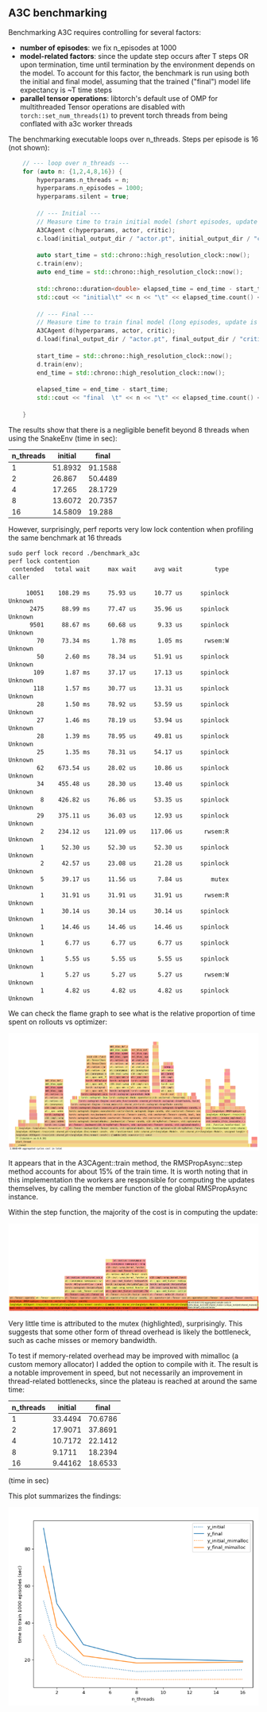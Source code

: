 ## A3C benchmarking

Benchmarking A3C requires controlling for several factors:
- **number of episodes**: we fix n_episodes at 1000
- **model-related factors**: since the update step occurs after T steps OR upon termination, time until termination by 
the environment depends on the model. To account for this factor, the benchmark is run using both the initial and final 
model, assuming that the trained ("final") model life expectancy is ~T time steps
- **parallel tensor operations**: libtorch's default use of OMP for multithreaded Tensor operations are disabled with
`torch::set_num_threads(1)` to prevent torch threads from being conflated with a3c worker threads

The benchmarking executable loops over n_threads. Steps per episode is 16 (not shown):

```c++
    // --- loop over n_threads ---
    for (auto n: {1,2,4,8,16}) {
        hyperparams.n_threads = n;
        hyperparams.n_episodes = 1000;
        hyperparams.silent = true;

        // --- Initial ---
        // Measure time to train initial model (short episodes, update is bottleneck)
        A3CAgent c(hyperparams, actor, critic);
        c.load(initial_output_dir / "actor.pt", initial_output_dir / "critic.pt");

        auto start_time = std::chrono::high_resolution_clock::now();
        c.train(env);
        auto end_time = std::chrono::high_resolution_clock::now();

        std::chrono::duration<double> elapsed_time = end_time - start_time;
        std::cout << "initial\t" << n << "\t" << elapsed_time.count() << "\n";

        // --- Final ---
        // Measure time to train final model (long episodes, update is less of bottleneck)
        A3CAgent d(hyperparams, actor, critic);
        d.load(final_output_dir / "actor.pt", final_output_dir / "critic.pt");

        start_time = std::chrono::high_resolution_clock::now();
        d.train(env);
        end_time = std::chrono::high_resolution_clock::now();

        elapsed_time = end_time - start_time;
        std::cout << "final  \t" << n << "\t" << elapsed_time.count() << "\n";

    }
```

The results show that there is a negligible benefit beyond 8 threads when using the SnakeEnv (time in sec):


| n_threads | initial  | final   |
|-----------|----------|---------|
| 1         | 51.8932  | 91.1588 |
| 2         | 26.867   | 50.4489 |
| 4         | 17.265   | 28.1729 |
| 8         | 13.6072  | 20.7357 |
| 16        | 14.5809  | 19.288  |


However, surprisingly, perf reports very low lock contention when profiling the same benchmark at 16 threads
```
sudo perf lock record ./benchmark_a3c
perf lock contention
 contended   total wait     max wait     avg wait         type   caller

     10051    108.29 ms     75.93 us     10.77 us     spinlock   Unknown
      2475     88.99 ms     77.47 us     35.96 us     spinlock   Unknown
      9501     88.67 ms     60.68 us      9.33 us     spinlock   Unknown
        70     73.34 ms      1.78 ms      1.05 ms      rwsem:W   Unknown
        50      2.60 ms     78.34 us     51.91 us     spinlock   Unknown
       109      1.87 ms     37.17 us     17.13 us     spinlock   Unknown
       118      1.57 ms     30.77 us     13.31 us     spinlock   Unknown
        28      1.50 ms     78.92 us     53.59 us     spinlock   Unknown
        27      1.46 ms     78.19 us     53.94 us     spinlock   Unknown
        28      1.39 ms     78.95 us     49.81 us     spinlock   Unknown
        25      1.35 ms     78.31 us     54.17 us     spinlock   Unknown
        62    673.54 us     28.02 us     10.86 us     spinlock   Unknown
        34    455.48 us     28.30 us     13.40 us     spinlock   Unknown
         8    426.82 us     76.86 us     53.35 us     spinlock   Unknown
        29    375.11 us     36.03 us     12.93 us     spinlock   Unknown
         2    234.12 us    121.09 us    117.06 us      rwsem:R   Unknown
         1     52.30 us     52.30 us     52.30 us     spinlock   Unknown
         2     42.57 us     23.08 us     21.28 us     spinlock   Unknown
         5     39.17 us     11.56 us      7.84 us        mutex   Unknown
         1     31.91 us     31.91 us     31.91 us      rwsem:R   Unknown
         1     30.14 us     30.14 us     30.14 us     spinlock   Unknown
         1     14.46 us     14.46 us     14.46 us     spinlock   Unknown
         1      6.77 us      6.77 us      6.77 us     spinlock   Unknown
         1      5.55 us      5.55 us      5.55 us     spinlock   Unknown
         1      5.27 us      5.27 us      5.27 us      rwsem:W   Unknown
         1      4.82 us      4.82 us      4.82 us     spinlock   Unknown
```

We can check the flame graph to see what is the relative proportion of time spent on rollouts vs optimizer:

![a3c_16_thread_flamegraph.png](../data/a3c_16_thread_flamegraph.png)

It appears that in the A3CAgent::train method, the RMSPropAsync::step method accounts for about 15% of the train time.
It is worth noting that in this implementation the workers are responsible for computing the updates themselves, by
calling the member function of the global RMSPropAsync instance. 

Within the step function, the majority of the cost is in computing the update:

![a3c_16_thread_flamegraph.png](../data/a3c_16_thread_flamegraph_step_fn.png)

Very little time is attributed to the mutex (highlighted), surprisingly. This suggests that some other form of thread 
overhead is likely the bottleneck, such as cache misses or memory bandwidth. 

To test if memory-related overhead may be improved with mimalloc (a custom memory allocator) I added the option to 
compile with it. The result is a notable improvement in speed, but not necessarily an improvement in thread-related 
bottlenecks, since the plateau is reached at around the same time:

| n_threads | initial  | final   |
|-----------|----------|---------|
| 1         | 33.4494  | 70.6786 |
| 2         | 17.9071  | 37.8691 |
| 4         | 10.7172  | 22.1412 |
| 8         | 9.1711   | 18.2394 |
| 16        | 9.44162  | 18.6533 |

(time in sec)

This plot summarizes the findings:

![benchmark_a3c_plot.png](../data/benchmark_a3c_plot.png)
